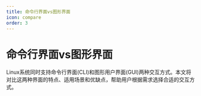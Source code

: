 ```yaml
---
title: 命令行界面vs图形界面
icon: compare
order: 3
---
```


# 命令行界面vs图形界面

Linux系统同时支持命令行界面(CLI)和图形用户界面(GUI)两种交互方式。本文将对比这两种界面的特点、适用场景和优缺点，帮助用户根据需求选择合适的交互方式。
